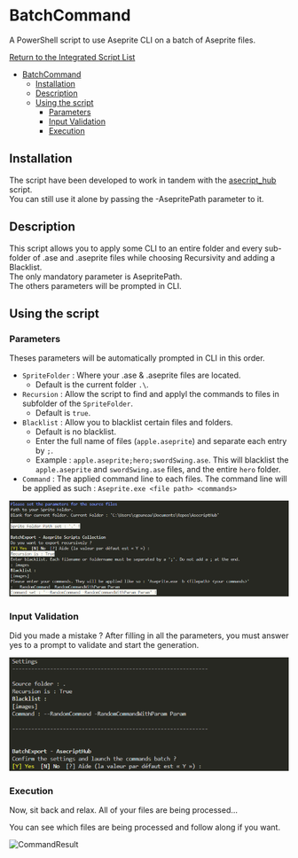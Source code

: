 # BatchCommand

A PowerShell script to use Aseprite CLI on a batch of Aseprite files.

[Return to the Integrated Script List](../README.md#integrated-scripts)

- [BatchCommand](#batchcommand)
  - [Installation](#installation)
  - [Description](#description)
  - [Using the script](#using-the-script)
    - [Parameters](#parameters)
    - [Input Validation](#input-validation)
    - [Execution](#execution)

## Installation

The script have been developed to work in tandem with the [asecript_hub](../README.md) script.  
You can still use it alone by passing the -AsepritePath parameter to it.

## Description

This script allows you to apply some CLI to an entire folder and every sub-folder of .ase and .aseprite files while choosing Recursivity and adding a Blacklist.  
The only mandatory parameter is AsepritePath.  
The others parameters will be prompted in CLI.  

## Using the script

### Parameters

Theses parameters will be automatically prompted in CLI in this order.

- `SpriteFolder` : Where your .ase & .aseprite files are located.
  - Default is the current folder `.\`.
- `Recursion` : Allow the script to find and applyl the commands to files in subfolder of the `SpriteFolder`.
  - Default is `true`.
- `Blacklist` : Allow you to blacklist certain files and folders.
  - Default is no blacklist.
  - Enter the full name of files (`apple.aseprite`) and separate each entry by `;`.
  - Example : `apple.aseprite;hero;swordSwing.ase`. This will blacklist the `apple.aseprite` and `swordSwing.ase` files, and the entire `hero` folder.
- `Command` : The applied command line to each files. The command line will be applied as such : `Aseprite.exe <file path> <commands>`

![Parameters](../images/batchcommand_param.png)

### Input Validation

Did you made a mistake ? After filling in all the parameters, you must answer yes to a prompt to validate and start the generation.

![RecapValidation](../images/batchcommand_recap.png)

### Execution

Now, sit back and relax. All of your files are being processed...

You can see which files are being processed and follow along if you want.

![CommandResult](../images/batchcommand_result.png)
